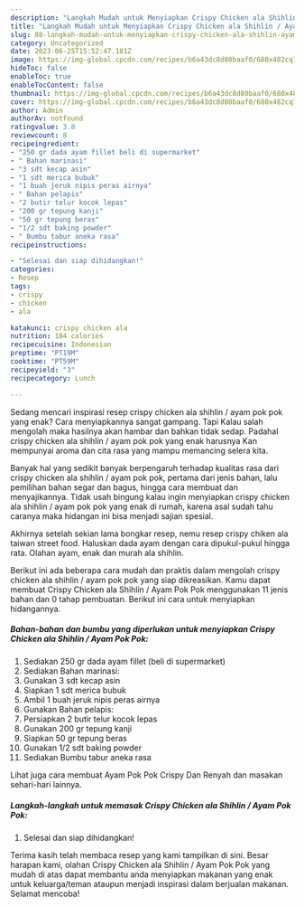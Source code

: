 ```yaml
---
description: "Langkah Mudah untuk Menyiapkan Crispy Chicken ala Shihlin / Ayam Pok Pok yang Lezat Sekali"
title: "Langkah Mudah untuk Menyiapkan Crispy Chicken ala Shihlin / Ayam Pok Pok yang Lezat Sekali"
slug: 88-langkah-mudah-untuk-menyiapkan-crispy-chicken-ala-shihlin-ayam-pok-pok-yang-lezat-sekali
category: Uncategorized
date: 2023-06-25T15:52:47.181Z
image: https://img-global.cpcdn.com/recipes/b6a43dc8d80baaf0/680x482cq70/crispy-chicken-ala-shihlin-ayam-pok-pok-foto-resep-utama.jpg
hideToc: false
enableToc: true
enableTocContent: false
thumbnail: https://img-global.cpcdn.com/recipes/b6a43dc8d80baaf0/680x482cq70/crispy-chicken-ala-shihlin-ayam-pok-pok-foto-resep-utama.jpg
cover: https://img-global.cpcdn.com/recipes/b6a43dc8d80baaf0/680x482cq70/crispy-chicken-ala-shihlin-ayam-pok-pok-foto-resep-utama.jpg
author: Admin
authorAv: notfound
ratingvalue: 3.8
reviewcount: 8
recipeingredient:
- "250 gr dada ayam fillet beli di supermarket"
- " Bahan marinasi"
- "3 sdt kecap asin"
- "1 sdt merica bubuk"
- "1 buah jeruk nipis peras airnya"
- " Bahan pelapis"
- "2 butir telur kocok lepas"
- "200 gr tepung kanji"
- "50 gr tepung beras"
- "1/2 sdt baking powder"
- " Bumbu tabur aneka rasa"
recipeinstructions:

- "Selesai dan siap dihidangkan!"
categories:
- Resep
tags:
- crispy
- chicken
- ala

katakunci: crispy chicken ala 
nutrition: 184 calories
recipecuisine: Indonesian
preptime: "PT19M"
cooktime: "PT59M"
recipeyield: "3"
recipecategory: Lunch

---
```



Sedang mencari inspirasi resep crispy chicken ala shihlin / ayam pok pok yang enak? Cara menyiapkannya sangat gampang. Tapi Kalau salah mengolah maka hasilnya akan hambar dan bahkan tidak sedap. Padahal crispy chicken ala shihlin / ayam pok pok yang enak harusnya Kan mempunyai aroma dan cita rasa yang mampu memancing selera kita.


Banyak hal yang sedikit banyak berpengaruh terhadap kualitas rasa dari crispy chicken ala shihlin / ayam pok pok, pertama dari jenis bahan, lalu pemilihan bahan segar dan bagus, hingga cara membuat dan menyajikannya. Tidak usah bingung kalau ingin menyiapkan crispy chicken ala shihlin / ayam pok pok yang enak di rumah, karena asal sudah tahu caranya maka hidangan ini bisa menjadi sajian spesial.

Akhirnya setelah sekian lama bongkar resep, nemu resep crispy chiken ala taiwan street food. Haluskan dada ayam dengan cara dipukul-pukul hingga rata. Olahan ayam, enak dan murah ala shihlin.


Berikut ini ada beberapa cara mudah dan praktis dalam mengolah crispy chicken ala shihlin / ayam pok pok yang siap dikreasikan. Kamu dapat membuat Crispy Chicken ala Shihlin / Ayam Pok Pok menggunakan 11 jenis bahan dan 0 tahap pembuatan. Berikut ini cara untuk menyiapkan hidangannya.

<!--inarticleads1-->

##### Bahan-bahan dan bumbu yang diperlukan untuk menyiapkan Crispy Chicken ala Shihlin / Ayam Pok Pok:

1. Sediakan 250 gr dada ayam fillet (beli di supermarket)
1. Sediakan  Bahan marinasi:
1. Gunakan 3 sdt kecap asin
1. Siapkan 1 sdt merica bubuk
1. Ambil 1 buah jeruk nipis peras airnya
1. Gunakan  Bahan pelapis:
1. Persiapkan 2 butir telur kocok lepas
1. Gunakan 200 gr tepung kanji
1. Siapkan 50 gr tepung beras
1. Gunakan 1/2 sdt baking powder
1. Sediakan  Bumbu tabur aneka rasa


Lihat juga cara membuat Ayam Pok Pok Crispy Dan Renyah dan masakan sehari-hari lainnya. 

<!--inarticleads2-->

##### Langkah-langkah untuk memasak Crispy Chicken ala Shihlin / Ayam Pok Pok:


1. Selesai dan siap dihidangkan!



Terima kasih telah membaca resep yang kami tampilkan di sini. Besar harapan kami, olahan Crispy Chicken ala Shihlin / Ayam Pok Pok yang mudah di atas dapat membantu anda menyiapkan makanan yang enak untuk keluarga/teman ataupun menjadi inspirasi dalam berjualan makanan. Selamat mencoba!
